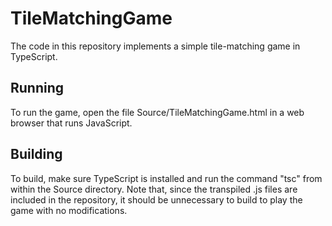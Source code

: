 TileMatchingGame
================

The code in this repository implements a simple tile-matching game in TypeScript.


Running
-------
To run the game, open the file Source/TileMatchingGame.html in a web browser that runs JavaScript.


Building
--------

To build, make sure TypeScript is installed and run the command "tsc" from within the Source directory.  Note that, since the transpiled .js files are included in the repository, it should be unnecessary to build to play the game with no modifications.
